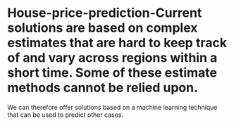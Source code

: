 # House-price-prediction-Current solutions are based on complex estimates that are hard to keep track of and vary across regions within a short time. Some of these estimate methods cannot be relied upon.

We can therefore offer solutions based on a machine learning technique that can be used to predict other cases.
